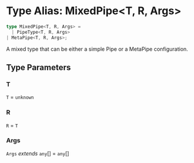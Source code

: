 # Type Alias: MixedPipe\<T, R, Args\>

```ts
type MixedPipe<T, R, Args> = 
  | PipeType<T, R, Args>
| MetaPipe<T, R, Args>;
```

A mixed type that can be either a simple Pipe or a MetaPipe configuration.

## Type Parameters

### T

`T` = `unknown`

### R

`R` = `T`

### Args

`Args` *extends* `any`[] = `any`[]
